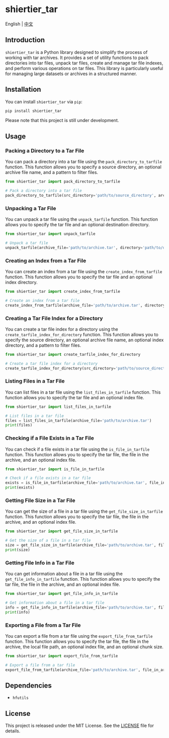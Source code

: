 # shiertier_tar

English | [中文](https://github.com/shiertier-utils/shiertier_tar/blob/main/README_zh.md)

## Introduction

`shiertier_tar` is a Python library designed to simplify the process of working with tar archives. It provides a set of utility functions to pack directories into tar files, unpack tar files, create and manage tar file indexes, and perform various operations on tar files. This library is particularly useful for managing large datasets or archives in a structured manner.

## Installation

You can install `shiertier_tar` via `pip`:

```bash
pip install shiertier_tar
```

Please note that this project is still under development.

## Usage

### Packing a Directory to a Tar File

You can pack a directory into a tar file using the `pack_directory_to_tarfile` function. This function allows you to specify a source directory, an optional archive file name, and a pattern to filter files.

```python
from shiertier_tar import pack_directory_to_tarfile

# Pack a directory into a tar file
pack_directory_to_tarfile(src_directory='path/to/source_directory', archive_file='path/to/archive.tar', pattern='*.txt;*.md')
```

### Unpacking a Tar File

You can unpack a tar file using the `unpack_tarfile` function. This function allows you to specify the tar file and an optional destination directory.

```python
from shiertier_tar import unpack_tarfile

# Unpack a tar file
unpack_tarfile(archive_file='path/to/archive.tar', directory='path/to/destination_directory')
```

### Creating an Index from a Tar File

You can create an index from a tar file using the `create_index_from_tarfile` function. This function allows you to specify the tar file and an optional index directory.

```python
from shiertier_tar import create_index_from_tarfile

# Create an index from a tar file
create_index_from_tarfile(archive_file='path/to/archive.tar', directory='path/to/index_directory')
```

### Creating a Tar File Index for a Directory

You can create a tar file index for a directory using the `create_tarfile_index_for_directory` function. This function allows you to specify the source directory, an optional archive file name, an optional index directory, and a pattern to filter files.

```python
from shiertier_tar import create_tarfile_index_for_directory

# Create a tar file index for a directory
create_tarfile_index_for_directory(src_directory='path/to/source_directory', archive_file='path/to/archive.tar', index_directory='path/to/index_directory', pattern='*.txt;*.md')
```

### Listing Files in a Tar File

You can list files in a tar file using the `list_files_in_tarfile` function. This function allows you to specify the tar file and an optional index file.

```python
from shiertier_tar import list_files_in_tarfile

# List files in a tar file
files = list_files_in_tarfile(archive_file='path/to/archive.tar')
print(files)
```

### Checking if a File Exists in a Tar File

You can check if a file exists in a tar file using the `is_file_in_tarfile` function. This function allows you to specify the tar file, the file in the archive, and an optional index file.

```python
from shiertier_tar import is_file_in_tarfile

# Check if a file exists in a tar file
exists = is_file_in_tarfile(archive_file='path/to/archive.tar', file_in_archive='file_in_archive.txt')
print(exists)
```

### Getting File Size in a Tar File

You can get the size of a file in a tar file using the `get_file_size_in_tarfile` function. This function allows you to specify the tar file, the file in the archive, and an optional index file.

```python
from shiertier_tar import get_file_size_in_tarfile

# Get the size of a file in a tar file
size = get_file_size_in_tarfile(archive_file='path/to/archive.tar', file_in_archive='file_in_archive.txt')
print(size)
```

### Getting File Info in a Tar File

You can get information about a file in a tar file using the `get_file_info_in_tarfile` function. This function allows you to specify the tar file, the file in the archive, and an optional index file.

```python
from shiertier_tar import get_file_info_in_tarfile

# Get information about a file in a tar file
info = get_file_info_in_tarfile(archive_file='path/to/archive.tar', file_in_archive='file_in_archive.txt')
print(info)
```

### Exporting a File from a Tar File

You can export a file from a tar file using the `export_file_from_tarfile` function. This function allows you to specify the tar file, the file in the archive, the local file path, an optional index file, and an optional chunk size.

```python
from shiertier_tar import export_file_from_tarfile

# Export a file from a tar file
export_file_from_tarfile(archive_file='path/to/archive.tar', file_in_archive='file_in_archive.txt', local_file='path/to/local_file.txt')
```

## Dependencies

- `hfutils`

## License

This project is released under the MIT License. See the [LICENSE](LICENSE) file for details.